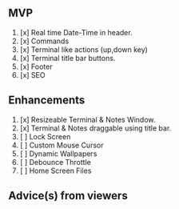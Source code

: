 ## MVP

1. [x] Real time Date-Time in header.
2. [x] Commands
3. [x] Terminal like actions (up,down key)
4. [x] Terminal title bar buttons.
5. [x] Footer
6. [x] SEO

## Enhancements

1. [x] Resizeable Terminal & Notes Window.
2. [x] Terminal & Notes draggable using title bar.
3. [ ] Lock Screen
4. [ ] Custom Mouse Cursor
5. [ ] Dynamic Wallpapers
6. [ ] Debounce Throttle
7. [ ] Home Screen Files

## Advice(s) from viewers
